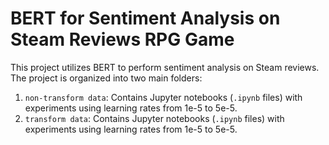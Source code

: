 # BERT for Sentiment Analysis on Steam Reviews RPG Game

This project utilizes BERT to perform sentiment analysis on
Steam reviews. The project is organized into two main folders:

1. `non-transform data`: Contains Jupyter notebooks (`.ipynb` files) with experiments using learning rates from 1e-5 to 5e-5.
2. `transform data`: Contains Jupyter notebooks (`.ipynb` files) with experiments using learning rates from 1e-5 to 5e-5.
